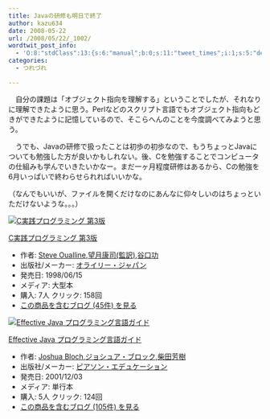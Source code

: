 ```yaml
---
title: Javaの研修も明日で終了
author: kazu634
date: 2008-05-22
url: /2008/05/22/_1002/
wordtwit_post_info:
  - 'O:8:"stdClass":13:{s:6:"manual";b:0;s:11:"tweet_times";i:1;s:5:"delay";i:0;s:7:"enabled";i:1;s:10:"separation";s:2:"60";s:7:"version";s:3:"3.7";s:14:"tweet_template";b:0;s:6:"status";i:2;s:6:"result";a:0:{}s:13:"tweet_counter";i:2;s:13:"tweet_log_ids";a:1:{i:0;i:4037;}s:9:"hash_tags";a:0:{}s:8:"accounts";a:1:{i:0;s:7:"kazu634";}}'
categories:
  - つれづれ

---
```

<div class="section">
<p>
    　自分の課題は「オブジェクト指向を理解する」ということでしたが、それなりに理解できたように思う。Perlなどのスクリプト言語でもオブジェクト指向もどきができたように記憶しているので、そこらへんのことを今度調べてみようと思う。
</p>
  
<p>
    　うでも、Javaの研修で扱ったことは初歩の初歩なので、もうちょっとJavaについても勉強した方が良いかもしれない。後、Cを勉強することでコンピュータの仕組みも学んでいきたいかなー。まだ一ヶ月程度研修はあるから、Cの勉強を6月いっぱいで終わらせられればいいかな。
</p>
  
<p>
    （なんでもいいが、ファイルを開くだけなのにあんなに仰々しいのはちょっといただけないような。。。）
</p>
  
<div class="hatena-asin-detail">
<a href="http://www.amazon.co.jp/dp/4900900648/?tag=hatena_st1-22&ascsubtag=d-7ibv" onclick="__gaTracker('send', 'event', 'outbound-article', 'http://www.amazon.co.jp/dp/4900900648/?tag=hatena_st1-22&ascsubtag=d-7ibv', '');"><img src="https://images-na.ssl-images-amazon.com/images/I/51PWS7A72YL._SL160_.jpg" class="hatena-asin-detail-image" alt="C実践プログラミング 第3版" title="C実践プログラミング 第3版" /></a></p> 
    
<div class="hatena-asin-detail-info">
<p class="hatena-asin-detail-title">
<a href="http://www.amazon.co.jp/dp/4900900648/?tag=hatena_st1-22&ascsubtag=d-7ibv" onclick="__gaTracker('send', 'event', 'outbound-article', 'http://www.amazon.co.jp/dp/4900900648/?tag=hatena_st1-22&ascsubtag=d-7ibv', 'C実践プログラミング 第3版');">C実践プログラミング 第3版</a>
</p>
      
<ul>
<li>
<span class="hatena-asin-detail-label">作者:</span> <a href="http://d.hatena.ne.jp/keyword/Steve%20Oualline" onclick="__gaTracker('send', 'event', 'outbound-article', 'http://d.hatena.ne.jp/keyword/Steve%20Oualline', 'Steve Oualline');" class="keyword">Steve Oualline</a>,<a href="http://d.hatena.ne.jp/keyword/%CB%BE%B7%EE%B9%AF%BB%CA%28%B4%C6%CC%F5%29" onclick="__gaTracker('send', 'event', 'outbound-article', 'http://d.hatena.ne.jp/keyword/%CB%BE%B7%EE%B9%AF%BB%CA%28%B4%C6%CC%F5%29', '望月康司(監訳)');" class="keyword">望月康司(監訳)</a>,<a href="http://d.hatena.ne.jp/keyword/%C3%AB%B8%FD%B8%F9" onclick="__gaTracker('send', 'event', 'outbound-article', 'http://d.hatena.ne.jp/keyword/%C3%AB%B8%FD%B8%F9', '谷口功');" class="keyword">谷口功</a>
</li>
<li>
<span class="hatena-asin-detail-label">出版社/メーカー:</span> <a href="http://d.hatena.ne.jp/keyword/%A5%AA%A5%E9%A5%A4%A5%EA%A1%BC%A1%A6%A5%B8%A5%E3%A5%D1%A5%F3" onclick="__gaTracker('send', 'event', 'outbound-article', 'http://d.hatena.ne.jp/keyword/%A5%AA%A5%E9%A5%A4%A5%EA%A1%BC%A1%A6%A5%B8%A5%E3%A5%D1%A5%F3', 'オライリー・ジャパン');" class="keyword">オライリー・ジャパン</a>
</li>
<li>
<span class="hatena-asin-detail-label">発売日:</span> 1998/06/15
</li>
<li>
<span class="hatena-asin-detail-label">メディア:</span> 大型本
</li>
<li>
<span class="hatena-asin-detail-label">購入</span>: 7人 <span class="hatena-asin-detail-label">クリック</span>: 158回
</li>
<li>
<a href="http://d.hatena.ne.jp/asin/4900900648" onclick="__gaTracker('send', 'event', 'outbound-article', 'http://d.hatena.ne.jp/asin/4900900648', 'この商品を含むブログ (45件) を見る');" target="_blank">この商品を含むブログ (45件) を見る</a>
</li>
</ul>
</div>
    
<div class="hatena-asin-detail-foot">
</div>
</div>
  
<div class="hatena-asin-detail">
<a href="http://www.amazon.co.jp/dp/4894714361/?tag=hatena_st1-22&ascsubtag=d-7ibv" onclick="__gaTracker('send', 'event', 'outbound-article', 'http://www.amazon.co.jp/dp/4894714361/?tag=hatena_st1-22&ascsubtag=d-7ibv', '');"><img src="https://images-na.ssl-images-amazon.com/images/I/515MNX5P7FL._SL160_.jpg" class="hatena-asin-detail-image" alt="Effective Java プログラミング言語ガイド" title="Effective Java プログラミング言語ガイド" /></a></p> 
    
<div class="hatena-asin-detail-info">
<p class="hatena-asin-detail-title">
<a href="http://www.amazon.co.jp/dp/4894714361/?tag=hatena_st1-22&ascsubtag=d-7ibv" onclick="__gaTracker('send', 'event', 'outbound-article', 'http://www.amazon.co.jp/dp/4894714361/?tag=hatena_st1-22&ascsubtag=d-7ibv', 'Effective Java プログラミング言語ガイド');">Effective Java プログラミング言語ガイド</a>
</p>
      
<ul>
<li>
<span class="hatena-asin-detail-label">作者:</span> <a href="http://d.hatena.ne.jp/keyword/Joshua%20Bloch" onclick="__gaTracker('send', 'event', 'outbound-article', 'http://d.hatena.ne.jp/keyword/Joshua%20Bloch', 'Joshua Bloch');" class="keyword">Joshua Bloch</a>,<a href="http://d.hatena.ne.jp/keyword/%A5%B8%A5%E7%A5%B7%A5%E5%A5%A2%A1%A6%A5%D6%A5%ED%A5%C3%A5%AF" onclick="__gaTracker('send', 'event', 'outbound-article', 'http://d.hatena.ne.jp/keyword/%A5%B8%A5%E7%A5%B7%A5%E5%A5%A2%A1%A6%A5%D6%A5%ED%A5%C3%A5%AF', 'ジョシュア・ブロック');" class="keyword">ジョシュア・ブロック</a>,<a href="http://d.hatena.ne.jp/keyword/%BC%C6%C5%C4%CB%A7%BC%F9" onclick="__gaTracker('send', 'event', 'outbound-article', 'http://d.hatena.ne.jp/keyword/%BC%C6%C5%C4%CB%A7%BC%F9', '柴田芳樹');" class="keyword">柴田芳樹</a>
</li>
<li>
<span class="hatena-asin-detail-label">出版社/メーカー:</span> <a href="http://d.hatena.ne.jp/keyword/%A5%D4%A5%A2%A5%BD%A5%F3%A1%A6%A5%A8%A5%C7%A5%E5%A5%B1%A1%BC%A5%B7%A5%E7%A5%F3" onclick="__gaTracker('send', 'event', 'outbound-article', 'http://d.hatena.ne.jp/keyword/%A5%D4%A5%A2%A5%BD%A5%F3%A1%A6%A5%A8%A5%C7%A5%E5%A5%B1%A1%BC%A5%B7%A5%E7%A5%F3', 'ピアソン・エデュケーション');" class="keyword">ピアソン・エデュケーション</a>
</li>
<li>
<span class="hatena-asin-detail-label">発売日:</span> 2001/12/03
</li>
<li>
<span class="hatena-asin-detail-label">メディア:</span> 単行本
</li>
<li>
<span class="hatena-asin-detail-label">購入</span>: 5人 <span class="hatena-asin-detail-label">クリック</span>: 124回
</li>
<li>
<a href="http://d.hatena.ne.jp/asin/4894714361" onclick="__gaTracker('send', 'event', 'outbound-article', 'http://d.hatena.ne.jp/asin/4894714361', 'この商品を含むブログ (105件) を見る');" target="_blank">この商品を含むブログ (105件) を見る</a>
</li>
</ul>
</div>
    
<div class="hatena-asin-detail-foot">
</div>
</div>
</div>
